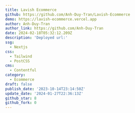 ```yaml
---
title: Lavish Ecommerce
github: https://github.com/Anh-Duy-Tran/Lavish-Ecommerce
demo: https://lavish-ecommerce.vercel.app
author: Anh-Duy-Tran
author_link: https://github.com/Anh-Duy-Tran
date: 2024-02-18T05:32:12.209Z
description: 'Deployed url:'
ssg:
  - Nextjs
css:
  - Tailwind
  - PostCSS
cms:
  - Contentful
category:
  - Ecommerce
draft: false
publish_date: '2023-10-14T23:14:50Z'
update_date: '2024-01-27T22:36:13Z'
github_star: 8
github_fork: 0
---
```

